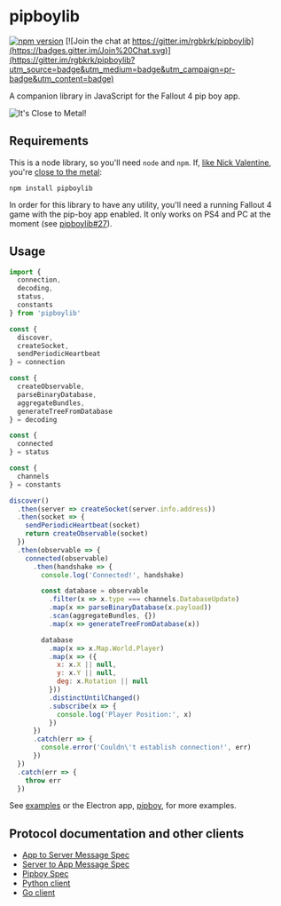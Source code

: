 # pipboylib

[![npm version](https://badge.fury.io/js/pipboylib.svg)](https://badge.fury.io/js/pipboylib) [![Join the chat at https://gitter.im/rgbkrk/pipboylib](https://badges.gitter.im/Join%20Chat.svg)](https://gitter.im/rgbkrk/pipboylib?utm_source=badge&utm_medium=badge&utm_campaign=pr-badge&utm_content=badge)

A companion library in JavaScript for the Fallout 4 pip boy app.

![It's Close to Metal!](https://8d8dcdd952aa2708c2ff-519cda130c91226e76017ae910bdb276.ssl.cf1.rackcdn.com/close-to-metal-ba0f30d76e986ef9fa02e7fbb1c3a8a954b268777325adf87250e3f0cfc4ef17.png)

## Requirements

This is a node library, so you'll need `node` and `npm`. If, [like Nick Valentine](http://fallout.wikia.com/wiki/Close_to_Metal), you're [close to the metal](https://twitter.com/shit_hn_says/status/234856345579446272):

```
npm install pipboylib
```

In order for this library to have any utility, you'll need a running Fallout 4 game with the pip-boy app enabled. It only works on PS4 and PC at the moment (see [pipboylib#27](https://github.com/rgbkrk/pipboylib/issues/27)).

## Usage

```javascript
import {
  connection,
  decoding,
  status,
  constants
} from 'pipboylib'

const {
  discover,
  createSocket,
  sendPeriodicHeartbeat
} = connection

const {
  createObservable,
  parseBinaryDatabase,
  aggregateBundles,
  generateTreeFromDatabase
} = decoding

const {
  connected
} = status

const {
  channels
} = constants

discover()
  .then(server => createSocket(server.info.address))
  .then(socket => {
    sendPeriodicHeartbeat(socket)
    return createObservable(socket)
  })
  .then(observable => {
    connected(observable)
      .then(handshake => {
        console.log('Connected!', handshake)

        const database = observable
          .filter(x => x.type === channels.DatabaseUpdate)
          .map(x => parseBinaryDatabase(x.payload))
          .scan(aggregateBundles, {})
          .map(x => generateTreeFromDatabase(x))

        database
          .map(x => x.Map.World.Player)
          .map(x => ({
            x: x.X || null,
            y: x.Y || null,
            deg: x.Rotation || null
          }))
          .distinctUntilChanged()
          .subscribe(x => {
            console.log('Player Position:', x)
          })
      })
      .catch(err => {
        console.error('Couldn\'t establish connection!', err)
      })
  })
  .catch(err => {
    throw err
  })

```

See [examples](examples) or the Electron app, [pipboy](https://github.com/rgbkrk/pipboy), for more
examples.

## Protocol documentation and other clients

* [App to Server Message Spec](docs/app-msg-spec.md)
* [Server to App Message Spec](docs/server-msg-spec.md)
* [Pipboy Spec](https://github.com/mattbaker/pipboyspec)
* [Python client](https://github.com/NimVek/pipboy)
* [Go client](https://github.com/nkatsaros/pipboygo)

